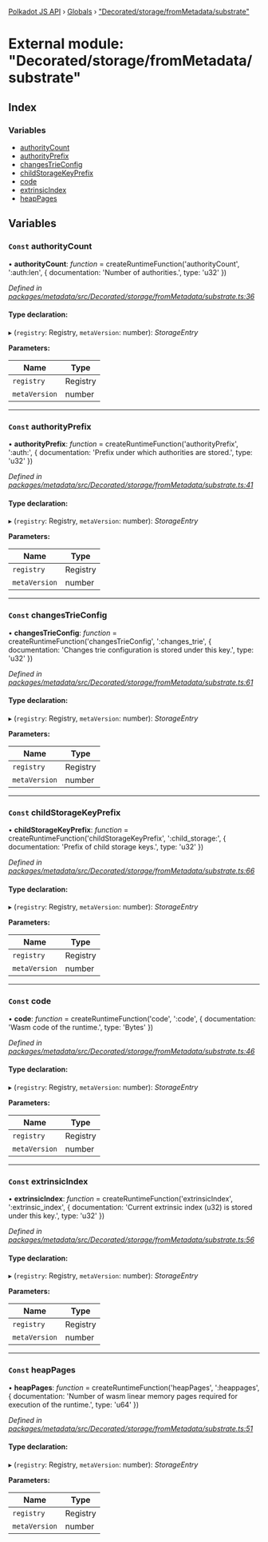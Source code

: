 [Polkadot JS API](../README.md) › [Globals](../globals.md) › ["Decorated/storage/fromMetadata/substrate"](_decorated_storage_frommetadata_substrate_.md)

# External module: "Decorated/storage/fromMetadata/substrate"

## Index

### Variables

* [authorityCount](_decorated_storage_frommetadata_substrate_.md#const-authoritycount)
* [authorityPrefix](_decorated_storage_frommetadata_substrate_.md#const-authorityprefix)
* [changesTrieConfig](_decorated_storage_frommetadata_substrate_.md#const-changestrieconfig)
* [childStorageKeyPrefix](_decorated_storage_frommetadata_substrate_.md#const-childstoragekeyprefix)
* [code](_decorated_storage_frommetadata_substrate_.md#const-code)
* [extrinsicIndex](_decorated_storage_frommetadata_substrate_.md#const-extrinsicindex)
* [heapPages](_decorated_storage_frommetadata_substrate_.md#const-heappages)

## Variables

### `Const` authorityCount

• **authorityCount**: *function* =  createRuntimeFunction('authorityCount', ':auth:len', {
  documentation: 'Number of authorities.',
  type: 'u32'
})

*Defined in [packages/metadata/src/Decorated/storage/fromMetadata/substrate.ts:36](https://github.com/polkadot-js/api/blob/382f7d75c/packages/metadata/src/Decorated/storage/fromMetadata/substrate.ts#L36)*

#### Type declaration:

▸ (`registry`: Registry, `metaVersion`: number): *StorageEntry*

**Parameters:**

Name | Type |
------ | ------ |
`registry` | Registry |
`metaVersion` | number |

___

### `Const` authorityPrefix

• **authorityPrefix**: *function* =  createRuntimeFunction('authorityPrefix', ':auth:', {
  documentation: 'Prefix under which authorities are stored.',
  type: 'u32'
})

*Defined in [packages/metadata/src/Decorated/storage/fromMetadata/substrate.ts:41](https://github.com/polkadot-js/api/blob/382f7d75c/packages/metadata/src/Decorated/storage/fromMetadata/substrate.ts#L41)*

#### Type declaration:

▸ (`registry`: Registry, `metaVersion`: number): *StorageEntry*

**Parameters:**

Name | Type |
------ | ------ |
`registry` | Registry |
`metaVersion` | number |

___

### `Const` changesTrieConfig

• **changesTrieConfig**: *function* =  createRuntimeFunction('changesTrieConfig', ':changes_trie', {
  documentation: 'Changes trie configuration is stored under this key.',
  type: 'u32'
})

*Defined in [packages/metadata/src/Decorated/storage/fromMetadata/substrate.ts:61](https://github.com/polkadot-js/api/blob/382f7d75c/packages/metadata/src/Decorated/storage/fromMetadata/substrate.ts#L61)*

#### Type declaration:

▸ (`registry`: Registry, `metaVersion`: number): *StorageEntry*

**Parameters:**

Name | Type |
------ | ------ |
`registry` | Registry |
`metaVersion` | number |

___

### `Const` childStorageKeyPrefix

• **childStorageKeyPrefix**: *function* =  createRuntimeFunction('childStorageKeyPrefix', ':child_storage:', {
  documentation: 'Prefix of child storage keys.',
  type: 'u32'
})

*Defined in [packages/metadata/src/Decorated/storage/fromMetadata/substrate.ts:66](https://github.com/polkadot-js/api/blob/382f7d75c/packages/metadata/src/Decorated/storage/fromMetadata/substrate.ts#L66)*

#### Type declaration:

▸ (`registry`: Registry, `metaVersion`: number): *StorageEntry*

**Parameters:**

Name | Type |
------ | ------ |
`registry` | Registry |
`metaVersion` | number |

___

### `Const` code

• **code**: *function* =  createRuntimeFunction('code', ':code', {
  documentation: 'Wasm code of the runtime.',
  type: 'Bytes'
})

*Defined in [packages/metadata/src/Decorated/storage/fromMetadata/substrate.ts:46](https://github.com/polkadot-js/api/blob/382f7d75c/packages/metadata/src/Decorated/storage/fromMetadata/substrate.ts#L46)*

#### Type declaration:

▸ (`registry`: Registry, `metaVersion`: number): *StorageEntry*

**Parameters:**

Name | Type |
------ | ------ |
`registry` | Registry |
`metaVersion` | number |

___

### `Const` extrinsicIndex

• **extrinsicIndex**: *function* =  createRuntimeFunction('extrinsicIndex', ':extrinsic_index', {
  documentation: 'Current extrinsic index (u32) is stored under this key.',
  type: 'u32'
})

*Defined in [packages/metadata/src/Decorated/storage/fromMetadata/substrate.ts:56](https://github.com/polkadot-js/api/blob/382f7d75c/packages/metadata/src/Decorated/storage/fromMetadata/substrate.ts#L56)*

#### Type declaration:

▸ (`registry`: Registry, `metaVersion`: number): *StorageEntry*

**Parameters:**

Name | Type |
------ | ------ |
`registry` | Registry |
`metaVersion` | number |

___

### `Const` heapPages

• **heapPages**: *function* =  createRuntimeFunction('heapPages', ':heappages', {
  documentation: 'Number of wasm linear memory pages required for execution of the runtime.',
  type: 'u64'
})

*Defined in [packages/metadata/src/Decorated/storage/fromMetadata/substrate.ts:51](https://github.com/polkadot-js/api/blob/382f7d75c/packages/metadata/src/Decorated/storage/fromMetadata/substrate.ts#L51)*

#### Type declaration:

▸ (`registry`: Registry, `metaVersion`: number): *StorageEntry*

**Parameters:**

Name | Type |
------ | ------ |
`registry` | Registry |
`metaVersion` | number |
